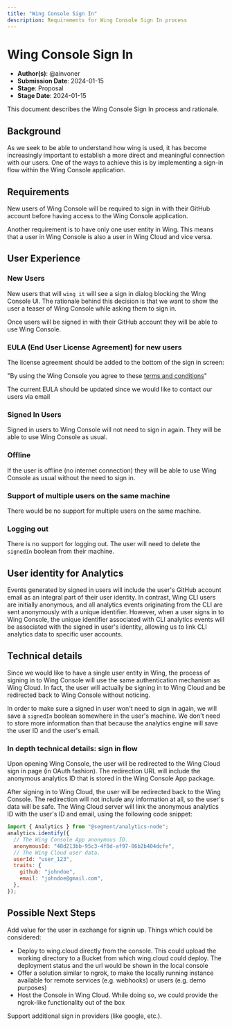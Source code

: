 ```yaml
---
title: "Wing Console Sign In"
description: Requirements for Wing Console Sign In process
---
```


# Wing Console Sign In

- **Author(s)**: @ainvoner
- **Submission Date**: 2024-01-15
- **Stage**: Proposal
- **Stage Date**: 2024-01-15

This document describes the Wing Console Sign In process and rationale.

## Background

As we seek to be able to understand how wing is used, it has become increasingly important to establish a more direct and meaningful connection with our users.
One of the ways to achieve this is by implementing a sign-in flow within the Wing Console application.

## Requirements

New users of Wing Console will be required to sign in with their GitHub account before having access to the Wing Console application.

Another requirement is to have only one user entity in Wing. This means that a user in Wing Console is also a user in Wing Cloud and vice versa.

## User Experience

### New Users

New users that will `wing it` will see a sign in dialog blocking the Wing Console UI. The rationale behind this decision is that we want to show the user a teaser of Wing Console while asking them to sign in.

Once users will be signed in with their GitHub account they will be able to use Wing Console.

### EULA (End User License Agreement) for new users

The license agreement should be added to the bottom of the sign in screen:

"By using the Wing Console you agree to these [terms and conditions](#)"

The current EULA should be updated since we would like to contact our users via email
### Signed In Users

Signed in users to Wing Console will not need to sign in again. They will be able to use Wing Console as usual.

### Offline

If the user is offline (no internet connection) they will be able to use Wing Console as usual without the need to sign in.

### Support of multiple users on the same machine

There would be no support for multiple users on the same machine.

### Logging out

There is no support for logging out. The user will need to delete the `signedIn` boolean from their machine.

## User identity for Analytics

Events generated by signed in users will include the user's GitHub account email as an integral part of their user identity.
In contrast, Wing CLI users are initially anonymous, and all analytics events originating from the CLI are sent anonymously with a unique identifier.
However, when a user signs in to Wing Console, the unique identifier associated with CLI analytics events will be associated with the signed in user's identity, allowing us to link CLI analytics data to specific user accounts.

## Technical details

Since we would like to have a single user entity in Wing, the process of signing in to Wing Console will use the same authentication mechanism as Wing Cloud.
In fact, the user will actually be signing in to Wing Cloud and be redirected back to Wing Console without noticing.

In order to make sure a signed in user won't need to sign in again, we will save a `signedIn` boolean somewhere in the user's machine. We don't need to store more information than that because the analytics engine will save the user ID and the user's email.

### In depth technical details: sign in flow

Upon opening Wing Console, the user will be redirected to the Wing Cloud sign in page (in OAuth fashion). The redirection URL will include the anonymous analytics ID that is stored in the Wing Console App package.

After signing in to Wing Cloud, the user will be redirected back to the Wing Console. The redirection will not include any information at all, so the user's data will be safe. The Wing Cloud server will link the anonymous analytics ID with the user's ID and email, using the following code snippet:

```js
import { Analytics } from "@segment/analytics-node";
analytics.identify({
  // The Wing Console App anonymous ID.
  anonymousId: "48d213bb-95c3-4f8d-af97-86b2b404dcfe",
  // The Wing Cloud user data.
  userId: "user_123",
  traits: {
    github: "johndoe",
    email: "johndoe@gmail.com",
  },
});
```

## Possible Next Steps

Add value for the user in exchange for signin up. Things which could be considered:

- Deploy to wing.cloud directly from the console. This could upload the working directory to a Bucket from which wing.cloud could deploy. The deployment status and the url would be shown in the local console
- Offer a solution similar to ngrok, to make the locally running instance available for remote services (e.g. webhooks) or users (e.g. demo purposes)
- Host the Console in Wing Cloud. While doing so, we could provide the ngrok-like functionality out of the box

Support additional sign in providers (like google, etc.).
